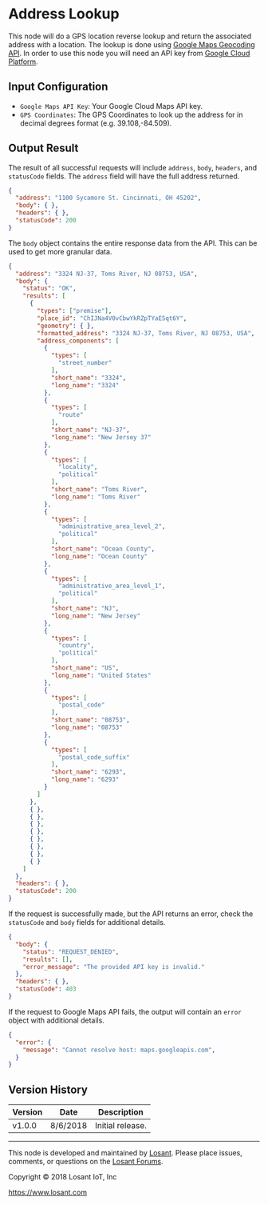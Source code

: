 # Address Lookup
This node will do a GPS location reverse lookup and return the associated address with a location. The lookup is done using [Google Maps Geocoding API](https://developers.google.com/maps/documentation/geocoding/intro#ReverseGeocoding). In order to use this node you will need an API key from [Google Cloud Platform](https://developers.google.com/maps/documentation/geocoding/get-api-key). 

## Input Configuration
* `Google Maps API Key`: Your Google Cloud Maps API key.
* `GPS Coordinates`: The GPS Coordinates to look up the address for in decimal degrees format (e.g. 39.108,-84.509).

## Output Result
The result of all successful requests will include `address`, `body`, `headers`, and `statusCode` fields. The `address` field will have the full address returned.

```json
{
  "address": "1100 Sycamore St. Cincinnati, OH 45202",
  "body": { },
  "headers": { },
  "statusCode": 200
}
```

The `body` object contains the entire response data from the API. This can be used to get more granular data.

```json
{
  "address": "3324 NJ-37, Toms River, NJ 08753, USA",
  "body": {
  	"status": "OK",
    "results": [
      {
        "types": ["premise"],
        "place_id": "ChIJNa4V0vCbwYkRZpTYaESqt6Y",
        "geometry": { },
        "formatted_address": "3324 NJ-37, Toms River, NJ 08753, USA",
        "address_components": [
          {
            "types": [
              "street_number"
            ],
            "short_name": "3324",
            "long_name": "3324"
          },
          {
            "types": [
              "route"
            ],
            "short_name": "NJ-37",
            "long_name": "New Jersey 37"
          },
          {
            "types": [
              "locality",
              "political"
            ],
            "short_name": "Toms River",
            "long_name": "Toms River"
          },
          {
            "types": [
              "administrative_area_level_2",
              "political"
            ],
            "short_name": "Ocean County",
            "long_name": "Ocean County"
          },
          {
            "types": [
              "administrative_area_level_1",
              "political"
            ],
            "short_name": "NJ",
            "long_name": "New Jersey"
          },
          {
            "types": [
              "country",
              "political"
            ],
            "short_name": "US",
            "long_name": "United States"
          },
          {
            "types": [
              "postal_code"
            ],
            "short_name": "08753",
            "long_name": "08753"
          },
          {
            "types": [
              "postal_code_suffix"
            ],
            "short_name": "6293",
            "long_name": "6293"
          }
        ]
      },
      { },
      { },
      { },
      { },
      { },
      { },
      { },
      { }
    ]
  },
  "headers": { },
  "statusCode": 200
}
```

If the request is successfully made, but the API returns an error, check the `statusCode` and `body` fields for additional details.

```json
{
  "body": {
  	"status": "REQUEST_DENIED",
  	"results": [],
  	"error_message": "The provided API key is invalid."
  },
  "headers": { },
  "statusCode": 403
}
```

If the request to Google Maps API fails, the output will contain an `error` object with additional details.

```json
{
  "error": {
    "message": "Cannot resolve host: maps.googleapis.com",
  }
} 
```

## Version History

| Version | Date | Description |
| ------- | -------- | ---------------- |
| v1.0.0  | 8/6/2018 | Initial release. |

---

This node is developed and maintained by [Losant](https://www.losant.com). Please place issues, comments, or questions on the [Losant Forums](https://forums.losant.com).

Copyright © 2018 Losant IoT, Inc

https://www.losant.com